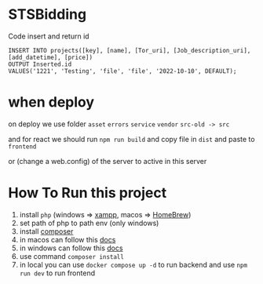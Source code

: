 ﻿# STSBidding


Code insert and return id
```
INSERT INTO projects([key], [name], [Tor_uri], [Job_description_uri], [add_datetime], [price])
OUTPUT Inserted.id
VALUES('1221', 'Testing', 'file', 'file', '2022-10-10', DEFAULT);
```

# when deploy
on deploy we use folder 
`asset` `errors` `service` `vendor` `src-old -> src` 

and for react we should run `npm run build` and copy file in `dist` and paste to `frontend`

or (change a web.config) of the server to active in this server



# How To Run this project
1. install `php` (windows => [xampp](https://www.apachefriends.org/download.html), macos => [HomeBrew](https://www.apachefriends.org/download.html))
2. set path of php to path env (only windows)
3. install [composer](https://getcomposer.org/)
4. in macos can follow this [docs](https://nextflow.in.th/2015/install-php-composer-os-x/)
5. in windows can follow this [docs](https://nextflow.in.th/2017/install-php-composer-windows-thai/)
6. use command `composer install`
7. in local you can use `docker compose up -d` to run backend and use `npm run dev` to run frontend
